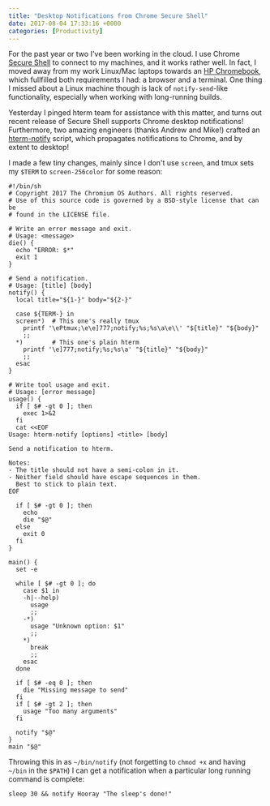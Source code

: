 ```yaml
---
title: "Desktop Notifications from Chrome Secure Shell"
date: 2017-08-04 17:33:16 +0000
categories: [Productivity]
---
```


For the past year or two I've been working in the cloud. I use Chrome [Secure Shell][1] to connect to my machines, and it works rather well. In fact, I moved away from my work Linux/Mac laptops towards an [HP Chromebook][2], which fullfilled both requirements I had: a browser and a terminal. One thing I missed about a Linux machine though is lack of `notify-send`-like functionality, especially when working with long-running builds.

Yesterday I pinged hterm team for assistance with this matter, and turns out recent release of Secure Shell supports Chrome desktop notifications! Furthermore, two amazing engineers (thanks Andrew and Mike!) crafted an [hterm-notify][3] script, which propagates notifications to Chrome, and by extent to desktop!

I made a few tiny changes, mainly since I don't use `screen`, and tmux sets my `$TERM` to `screen-256color` for some reason:

    #!/bin/sh
    # Copyright 2017 The Chromium OS Authors. All rights reserved.
    # Use of this source code is governed by a BSD-style license that can be
    # found in the LICENSE file.

    # Write an error message and exit.
    # Usage: <message>
    die() {
      echo "ERROR: $*"
      exit 1
    }

    # Send a notification.
    # Usage: [title] [body]
    notify() {
      local title="${1-}" body="${2-}"

      case ${TERM-} in
      screen*)  # This one's really tmux
        printf '\ePtmux;\e\e]777;notify;%s;%s\a\e\\' "${title}" "${body}"
        ;;
      *)        # This one's plain hterm
        printf '\e]777;notify;%s;%s\a' "${title}" "${body}"
        ;;
      esac
    }

    # Write tool usage and exit.
    # Usage: [error message]
    usage() {
      if [ $# -gt 0 ]; then
        exec 1>&2
      fi
      cat <<EOF
    Usage: hterm-notify [options] <title> [body]

    Send a notification to hterm.

    Notes:
    - The title should not have a semi-colon in it.
    - Neither field should have escape sequences in them.
      Best to stick to plain text.
    EOF

      if [ $# -gt 0 ]; then
        echo
        die "$@"
      else
        exit 0
      fi
    }

    main() {
      set -e

      while [ $# -gt 0 ]; do
        case $1 in
        -h|--help)
          usage
          ;;
        -*)
          usage "Unknown option: $1"
          ;;
        *)
          break
          ;;
        esac
      done

      if [ $# -eq 0 ]; then
        die "Missing message to send"
      fi
      if [ $# -gt 2 ]; then
        usage "Too many arguments"
      fi

      notify "$@"
    }
    main "$@"

Throwing this in as `~/bin/notify` (not forgetting to `chmod +x` and having `~/bin` in the `$PATH`) I can get a notification when a particular long running command is complete:

    sleep 30 && notify Hooray "The sleep's done!"

[1]: https://chrome.google.com/webstore/detail/secure-shell/pnhechapfaindjhompbnflcldabbghjo?hl=en
[2]: http://amzn.to/2hv68Ck
[3]: https://chromium-review.googlesource.com/c/601549/3/hterm/etc/hterm-notify.sh
